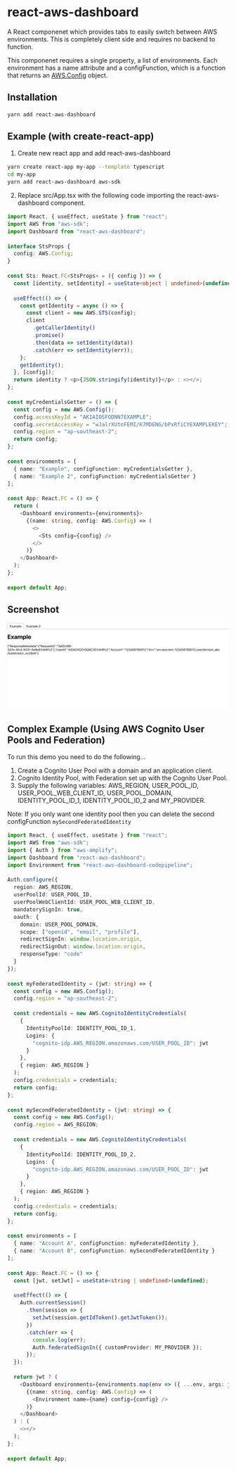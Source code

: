 # react-aws-dashboard

A React componenet which provides tabs to easily switch between AWS environments. This is completely client side and requires no backend to function.

This componenet requires a single property, a list of environments. Each environment has a name attribute and a configFunction, which is a function that returns an [AWS.Config](https://docs.aws.amazon.com/AWSJavaScriptSDK/latest/AWS/Config.html) object.

## Installation

```bash
yarn add react-aws-dashboard
```

## Example (with create-react-app)

1. Create new react app and add react-aws-dashboard

```bash
yarn create react-app my-app --template typescript
cd my-app
yarn add react-aws-dashboard aws-sdk
```

2. Replace src/App.tsx with the following code importing the react-aws-dashboard component.

```typescript
import React, { useEffect, useState } from "react";
import AWS from "aws-sdk";
import Dashboard from "react-aws-dashboard";

interface StsProps {
  config: AWS.Config;
}

const Sts: React.FC<StsProps> = ({ config }) => {
  const [identity, setIdentity] = useState<object | undefined>(undefined);

  useEffect(() => {
    const getIdentity = async () => {
      const client = new AWS.STS(config);
      client
        .getCallerIdentity()
        .promise()
        .then(data => setIdentity(data))
        .catch(err => setIdentity(err));
    };
    getIdentity();
  }, [config]);
  return identity ? <p>{JSON.stringify(identity)}</p> : <></>;
};

const myCredentialsGetter = () => {
  const config = new AWS.Config();
  config.accessKeyId = "AKIAIOSFODNN7EXAMPLE";
  config.secretAccessKey = "wJalrXUtnFEMI/K7MDENG/bPxRfiCYEXAMPLEKEY";
  config.region = "ap-southeast-2";
  return config;
};

const environments = [
  { name: "Example", configFunction: myCredentialsGetter },
  { name: "Example 2", configFunction: myCredentialsGetter }
];

const App: React.FC = () => {
  return (
    <Dashboard environments={environments}>
      {(name: string, config: AWS.Config) => (
        <>
          <Sts config={config} />
        </>
      )}
    </Dashboard>
  );
};

export default App;
```

## Screenshot

![Screenshot](https://raw.githubusercontent.com/assignar/react-aws-dashboard/master/images/screenshot.png?token=AJ2OJHXC4EBHF2TUH7FJ7IC6HO33K)

## Complex Example (Using AWS Cognito User Pools and Federation)

To run this demo you need to do the following...

1. Create a Cognito User Pool with a domain and an application client.
2. Cognito Identity Pool, with Federation set up with the Cognito User Pool.
3. Supply the following variables: AWS_REGION, USER_POOL_ID, USER_POOL_WEB_CLIENT_ID, USER_POOL_DOMAIN, IDENTITY_POOL_ID_1, IDENTITY_POOL_ID_2 and MY_PROVIDER. 

Note: If you only want one identity pool then you can delete the second configFunction `mySecondFederatedIdentity`

```typescript
import React, { useEffect, useState } from "react";
import AWS from "aws-sdk";
import { Auth } from "aws-amplify";
import Dashboard from "react-aws-dashboard";
import Environment from "react-aws-dashboard-codepipeline";

Auth.configure({
  region: AWS_REGION,
  userPoolId: USER_POOL_ID,
  userPoolWebClientId: USER_POOL_WEB_CLIENT_ID,
  mandatorySignIn: true,
  oauth: {
    domain: USER_POOL_DOMAIN,
    scope: ["openid", "email", "profile"],
    redirectSignIn: window.location.origin,
    redirectSignOut: window.location.origin,
    responseType: "code"
  }
});

const myFederatedIdentity = (jwt: string) => {
  const config = new AWS.Config();
  config.region = "ap-southeast-2";

  const credentials = new AWS.CognitoIdentityCredentials(
    {
      IdentityPoolId: IDENTITY_POOL_ID_1,
      Logins: {
        "cognito-idp.AWS_REGION.amazonaws.com/USER_POOL_ID": jwt
      }
    },
    { region: AWS_REGION }
  );
  config.credentials = credentials;
  return config;
};

const mySecondFederatedIdentity = (jwt: string) => {
  const config = new AWS.Config();
  config.region = AWS_REGION;

  const credentials = new AWS.CognitoIdentityCredentials(
    {
      IdentityPoolId: IDENTITY_POOL_ID_2,
      Logins: {
        "cognito-idp.AWS_REGION.amazonaws.com/USER_POOL_ID": jwt
      }
    },
    { region: AWS_REGION }
  );
  config.credentials = credentials;
  return config;
};

const environments = [
  { name: "Account A", configFunction: myFederatedIdentity },
  { name: "Account B", configFunction: mySecondFederatedIdentity }
];

const App: React.FC = () => {
  const [jwt, setJwt] = useState<string | undefined>(undefined);

  useEffect(() => {
    Auth.currentSession()
      .then(session => {
        setJwt(session.getIdToken().getJwtToken());
      })
      .catch(err => {
        console.log(err);
        Auth.federatedSignIn({ customProvider: MY_PROVIDER });
      });
  });

  return jwt ? (
    <Dashboard environments={environments.map(env => ({ ...env, args: jwt }))}>
      {(name: string, config: AWS.Config) => (
        <Environment name={name} config={config} />
      )}
    </Dashboard>
  ) : (
    <></>
  );
};

export default App;
```
